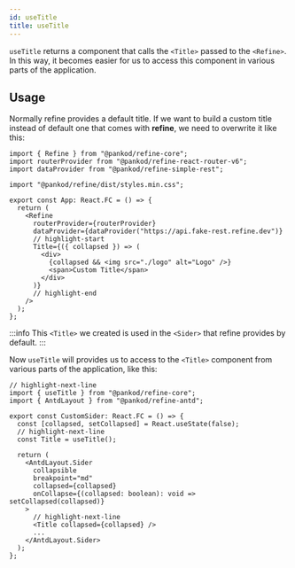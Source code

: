 ```yaml
---
id: useTitle
title: useTitle
---
```


`useTitle` returns a component that calls the `<Title>` passed to the `<Refine>`. In this way, it becomes easier for us to access this component in various parts of the application.

## Usage

Normally refine provides a default title. If we want to build a custom title instead of default one that comes with **refine**, we need to overwrite it like this:

```tsx title="src/App.tsx"
import { Refine } from "@pankod/refine-core";
import routerProvider from "@pankod/refine-react-router-v6";
import dataProvider from "@pankod/refine-simple-rest";

import "@pankod/refine/dist/styles.min.css";

export const App: React.FC = () => {
  return (
    <Refine
      routerProvider={routerProvider}
      dataProvider={dataProvider("https://api.fake-rest.refine.dev")}
      // highlight-start
      Title={({ collapsed }) => (
        <div>
          {collapsed && <img src="./logo" alt="Logo" />}
          <span>Custom Title</span>
        </div>
      )}
      // highlight-end
    />
  );
};
```

:::info
This `<Title>` we created is used in the `<Sider>` that refine provides by default.
:::
<br/>

Now `useTitle` will provides us to access to the `<Title>` component from various parts of the application, like this:

```tsx title="src/components/customSider"
// highlight-next-line
import { useTitle } from "@pankod/refine-core";
import { AntdLayout } from "@pankod/refine-antd";

export const CustomSider: React.FC = () => {
  const [collapsed, setCollapsed] = React.useState(false);
  // highlight-next-line
  const Title = useTitle();

  return (
    <AntdLayout.Sider
      collapsible
      breakpoint="md"
      collapsed={collapsed}
      onCollapse={(collapsed: boolean): void => setCollapsed(collapsed)}
    >
      // highlight-next-line
      <Title collapsed={collapsed} />
      ...
    </AntdLayout.Sider>
  );
};
```
